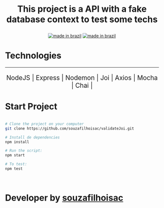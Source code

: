 <div align="center">

# <p>This project is a API with a fake database context to test some techs</p>

[![made in brazil](https://img.shields.io/badge/state%20-bulding-009.svg?style=for-the-badge)]() [![made in brazil](https://img.shields.io/badge/made%20in-brazil-008751.svg?style=for-the-badge)](https://www.google.com/maps/place/brazil)

</div>

# Technologies

<div style="font-size: 1.3rem" align="center">

---

NodeJS |
Express |
Nodemon |
Joi |
Axios |
Mocha |
Chai |

</div>

# Start Project

```bash

# Clone the project on your computer
git clone https://github.com/souzafilhoisac/validateJoi.git

# Install de dependencies
npm install

# Run the script:
npm start

# To test:
npm test
```

</br>

# Developer by [souzafilhoisac](https://github.com/souzafilhoisac)
